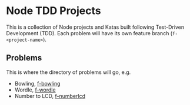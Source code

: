 # Node TDD Projects

This is a collection of Node projects and Katas built following Test-Driven Development (TDD).
Each problem will have its own feature branch (`f-<project-name>`).

## Problems

This is where the directory of problems will go, e.g.

- Bowling, [f-bowling](https://github.com/lewiscj97/node-tdd-projects/tree/f-bowling)
- Wordle, [f-wordle](https://github.com/lewiscj97/node-tdd-projects/tree/f-wordle?tab=readme-ov-file)
- Number to LCD, [f-numberlcd](https://github.com/lewiscj97/node-tdd-projects/tree/f-numberlcd?tab=readme-ov-file)

